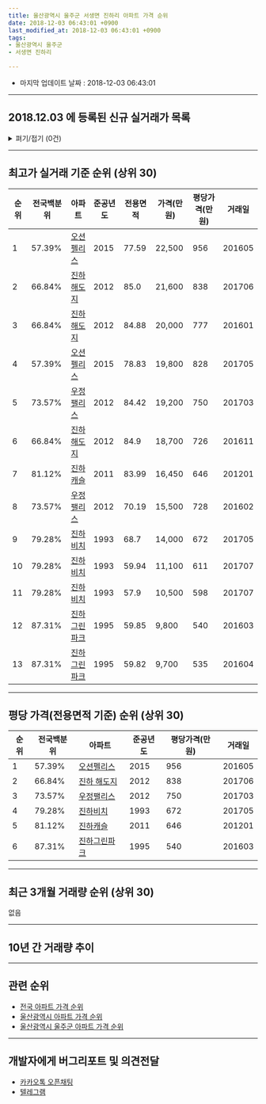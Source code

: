 ```yaml
---
title: 울산광역시 울주군 서생면 진하리 아파트 가격 순위
date: 2018-12-03 06:43:01 +0900
last_modified_at: 2018-12-03 06:43:01 +0900
tags:
- 울산광역시 울주군
- 서생면 진하리

---
```


* 마지막 업데이트 날짜 : 2018-12-03 06:43:01

---

## 2018.12.03 에 등록된 신규 실거래가 목록

<details>
<summary>펴기/접기 (0건)</summary>
<div markdown="1">

|아파트|전국백분위|준공년도|전용면적|가격(만원)|평당가격(만원)|거래일|
|---|---|---|---|---|---|---|
|없음|||||||


</div>
</details>

---

## 최고가 실거래 기준 순위 (상위 30)


|순위|전국백분위|아파트|준공년도|전용면적|가격(만원)|평당가격(만원)|거래일|
|---|---|---|---|---|---|---|---|
|1|57.39%|[오션펠리스](https://search.naver.com/search.naver?query=%EC%9A%B8%EC%82%B0%EA%B4%91%EC%97%AD%EC%8B%9C+%EC%9A%B8%EC%A3%BC%EA%B5%B0+%EC%84%9C%EC%83%9D%EB%A9%B4+%EC%A7%84%ED%95%98%EB%A6%AC+%EC%98%A4%EC%85%98%ED%8E%A0%EB%A6%AC%EC%8A%A4)|2015|77.59|22,500|956|201605|
|2|66.84%|[진하 해도지](https://search.naver.com/search.naver?query=%EC%9A%B8%EC%82%B0%EA%B4%91%EC%97%AD%EC%8B%9C+%EC%9A%B8%EC%A3%BC%EA%B5%B0+%EC%84%9C%EC%83%9D%EB%A9%B4+%EC%A7%84%ED%95%98%EB%A6%AC+%EC%A7%84%ED%95%98+%ED%95%B4%EB%8F%84%EC%A7%80)|2012|85.0|21,600|838|201706|
|3|66.84%|[진하 해도지](https://search.naver.com/search.naver?query=%EC%9A%B8%EC%82%B0%EA%B4%91%EC%97%AD%EC%8B%9C+%EC%9A%B8%EC%A3%BC%EA%B5%B0+%EC%84%9C%EC%83%9D%EB%A9%B4+%EC%A7%84%ED%95%98%EB%A6%AC+%EC%A7%84%ED%95%98+%ED%95%B4%EB%8F%84%EC%A7%80)|2012|84.88|20,000|777|201601|
|4|57.39%|[오션펠리스](https://search.naver.com/search.naver?query=%EC%9A%B8%EC%82%B0%EA%B4%91%EC%97%AD%EC%8B%9C+%EC%9A%B8%EC%A3%BC%EA%B5%B0+%EC%84%9C%EC%83%9D%EB%A9%B4+%EC%A7%84%ED%95%98%EB%A6%AC+%EC%98%A4%EC%85%98%ED%8E%A0%EB%A6%AC%EC%8A%A4)|2015|78.83|19,800|828|201705|
|5|73.57%|[우정팰리스](https://search.naver.com/search.naver?query=%EC%9A%B8%EC%82%B0%EA%B4%91%EC%97%AD%EC%8B%9C+%EC%9A%B8%EC%A3%BC%EA%B5%B0+%EC%84%9C%EC%83%9D%EB%A9%B4+%EC%A7%84%ED%95%98%EB%A6%AC+%EC%9A%B0%EC%A0%95%ED%8C%B0%EB%A6%AC%EC%8A%A4)|2012|84.42|19,200|750|201703|
|6|66.84%|[진하 해도지](https://search.naver.com/search.naver?query=%EC%9A%B8%EC%82%B0%EA%B4%91%EC%97%AD%EC%8B%9C+%EC%9A%B8%EC%A3%BC%EA%B5%B0+%EC%84%9C%EC%83%9D%EB%A9%B4+%EC%A7%84%ED%95%98%EB%A6%AC+%EC%A7%84%ED%95%98+%ED%95%B4%EB%8F%84%EC%A7%80)|2012|84.9|18,700|726|201611|
|7|81.12%|[진하캐슬](https://search.naver.com/search.naver?query=%EC%9A%B8%EC%82%B0%EA%B4%91%EC%97%AD%EC%8B%9C+%EC%9A%B8%EC%A3%BC%EA%B5%B0+%EC%84%9C%EC%83%9D%EB%A9%B4+%EC%A7%84%ED%95%98%EB%A6%AC+%EC%A7%84%ED%95%98%EC%BA%90%EC%8A%AC)|2011|83.99|16,450|646|201201|
|8|73.57%|[우정팰리스](https://search.naver.com/search.naver?query=%EC%9A%B8%EC%82%B0%EA%B4%91%EC%97%AD%EC%8B%9C+%EC%9A%B8%EC%A3%BC%EA%B5%B0+%EC%84%9C%EC%83%9D%EB%A9%B4+%EC%A7%84%ED%95%98%EB%A6%AC+%EC%9A%B0%EC%A0%95%ED%8C%B0%EB%A6%AC%EC%8A%A4)|2012|70.19|15,500|728|201602|
|9|79.28%|[진하비치](https://search.naver.com/search.naver?query=%EC%9A%B8%EC%82%B0%EA%B4%91%EC%97%AD%EC%8B%9C+%EC%9A%B8%EC%A3%BC%EA%B5%B0+%EC%84%9C%EC%83%9D%EB%A9%B4+%EC%A7%84%ED%95%98%EB%A6%AC+%EC%A7%84%ED%95%98%EB%B9%84%EC%B9%98)|1993|68.7|14,000|672|201705|
|10|79.28%|[진하비치](https://search.naver.com/search.naver?query=%EC%9A%B8%EC%82%B0%EA%B4%91%EC%97%AD%EC%8B%9C+%EC%9A%B8%EC%A3%BC%EA%B5%B0+%EC%84%9C%EC%83%9D%EB%A9%B4+%EC%A7%84%ED%95%98%EB%A6%AC+%EC%A7%84%ED%95%98%EB%B9%84%EC%B9%98)|1993|59.94|11,100|611|201707|
|11|79.28%|[진하비치](https://search.naver.com/search.naver?query=%EC%9A%B8%EC%82%B0%EA%B4%91%EC%97%AD%EC%8B%9C+%EC%9A%B8%EC%A3%BC%EA%B5%B0+%EC%84%9C%EC%83%9D%EB%A9%B4+%EC%A7%84%ED%95%98%EB%A6%AC+%EC%A7%84%ED%95%98%EB%B9%84%EC%B9%98)|1993|57.9|10,500|598|201707|
|12|87.31%|[진하그린파크](https://search.naver.com/search.naver?query=%EC%9A%B8%EC%82%B0%EA%B4%91%EC%97%AD%EC%8B%9C+%EC%9A%B8%EC%A3%BC%EA%B5%B0+%EC%84%9C%EC%83%9D%EB%A9%B4+%EC%A7%84%ED%95%98%EB%A6%AC+%EC%A7%84%ED%95%98%EA%B7%B8%EB%A6%B0%ED%8C%8C%ED%81%AC)|1995|59.85|9,800|540|201603|
|13|87.31%|[진하그린파크](https://search.naver.com/search.naver?query=%EC%9A%B8%EC%82%B0%EA%B4%91%EC%97%AD%EC%8B%9C+%EC%9A%B8%EC%A3%BC%EA%B5%B0+%EC%84%9C%EC%83%9D%EB%A9%B4+%EC%A7%84%ED%95%98%EB%A6%AC+%EC%A7%84%ED%95%98%EA%B7%B8%EB%A6%B0%ED%8C%8C%ED%81%AC)|1995|59.82|9,700|535|201604|


---

## 평당 가격(전용면적 기준) 순위 (상위 30)


|순위|전국백분위|아파트|준공년도|평당가격(만원)|거래일|
|---|---|---|---|---|---|
|1|57.39%|[오션펠리스](https://search.naver.com/search.naver?query=%EC%9A%B8%EC%82%B0%EA%B4%91%EC%97%AD%EC%8B%9C+%EC%9A%B8%EC%A3%BC%EA%B5%B0+%EC%84%9C%EC%83%9D%EB%A9%B4+%EC%A7%84%ED%95%98%EB%A6%AC+%EC%98%A4%EC%85%98%ED%8E%A0%EB%A6%AC%EC%8A%A4)|2015|956|201605|
|2|66.84%|[진하 해도지](https://search.naver.com/search.naver?query=%EC%9A%B8%EC%82%B0%EA%B4%91%EC%97%AD%EC%8B%9C+%EC%9A%B8%EC%A3%BC%EA%B5%B0+%EC%84%9C%EC%83%9D%EB%A9%B4+%EC%A7%84%ED%95%98%EB%A6%AC+%EC%A7%84%ED%95%98+%ED%95%B4%EB%8F%84%EC%A7%80)|2012|838|201706|
|3|73.57%|[우정팰리스](https://search.naver.com/search.naver?query=%EC%9A%B8%EC%82%B0%EA%B4%91%EC%97%AD%EC%8B%9C+%EC%9A%B8%EC%A3%BC%EA%B5%B0+%EC%84%9C%EC%83%9D%EB%A9%B4+%EC%A7%84%ED%95%98%EB%A6%AC+%EC%9A%B0%EC%A0%95%ED%8C%B0%EB%A6%AC%EC%8A%A4)|2012|750|201703|
|4|79.28%|[진하비치](https://search.naver.com/search.naver?query=%EC%9A%B8%EC%82%B0%EA%B4%91%EC%97%AD%EC%8B%9C+%EC%9A%B8%EC%A3%BC%EA%B5%B0+%EC%84%9C%EC%83%9D%EB%A9%B4+%EC%A7%84%ED%95%98%EB%A6%AC+%EC%A7%84%ED%95%98%EB%B9%84%EC%B9%98)|1993|672|201705|
|5|81.12%|[진하캐슬](https://search.naver.com/search.naver?query=%EC%9A%B8%EC%82%B0%EA%B4%91%EC%97%AD%EC%8B%9C+%EC%9A%B8%EC%A3%BC%EA%B5%B0+%EC%84%9C%EC%83%9D%EB%A9%B4+%EC%A7%84%ED%95%98%EB%A6%AC+%EC%A7%84%ED%95%98%EC%BA%90%EC%8A%AC)|2011|646|201201|
|6|87.31%|[진하그린파크](https://search.naver.com/search.naver?query=%EC%9A%B8%EC%82%B0%EA%B4%91%EC%97%AD%EC%8B%9C+%EC%9A%B8%EC%A3%BC%EA%B5%B0+%EC%84%9C%EC%83%9D%EB%A9%B4+%EC%A7%84%ED%95%98%EB%A6%AC+%EC%A7%84%ED%95%98%EA%B7%B8%EB%A6%B0%ED%8C%8C%ED%81%AC)|1995|540|201603|


---

## 최근 3개월 거래량 순위 (상위 30)

없음

---

## 10년 간 거래량 추이


<div style="width:100%;">
    <canvas id="deal_progress" height="250"></canvas>
</div>

<script>
new Chart(document.getElementById("deal_progress"), {
    type: 'line',
    data: {
        labels: ['200812','200901','200902','200903','200904','200905','200906','200907','200908','200909','200910','200911','200912','201001','201002','201003','201004','201005','201006','201007','201008','201009','201010','201011','201012','201101','201102','201103','201104','201105','201106','201107','201108','201109','201110','201111','201112','201201','201202','201203','201204','201205','201206','201207','201208','201209','201210','201211','201212','201301','201302','201303','201304','201305','201306','201307','201308','201309','201310','201311','201312','201401','201402','201403','201404','201405','201406','201407','201408','201409','201410','201411','201412','201501','201502','201503','201504','201505','201506','201507','201508','201509','201510','201511','201512','201601','201602','201603','201604','201605','201606','201607','201608','201609','201610','201611','201612','201701','201702','201703','201704','201705','201706','201707','201708','201709','201710','201711','201712','201801','201802','201803','201804','201805','201806','201807','201808','201809','201810','201811','201812'],
        datasets: [{
            label: '실거래 수',
            pointRadius: 1,
            data: [0, 2, 2, 0, 0, 2, 1, 1, 0, 2, 2, 2, 1, 1, 0, 2, 6, 6, 1, 2, 0, 6, 0, 2, 2, 1, 2, 2, 0, 3, 1, 1, 1, 2, 3, 1, 6, 2, 2, 7, 3, 19, 10, 2, 4, 10, 5, 4, 1, 4, 1, 8, 6, 0, 8, 3, 0, 3, 1, 0, 3, 2, 2, 2, 7, 3, 1, 1, 1, 2, 2, 4, 4, 2, 5, 2, 0, 4, 5, 3, 2, 3, 1, 0, 0, 1, 3, 2, 2, 3, 4, 1, 15, 5, 3, 4, 2, 4, 2, 4, 3, 6, 3, 6, 1, 2, 1, 2, 1, 4, 1, 1, 1, 1, 2, 0, 0, 0, 0, 0, 0],
            borderColor: "rgba(255, 201, 14, 1)",
            backgroundColor: "rgba(255, 201, 14, 0.5)",
            fill: true,
        }]
    },
    options: {
        responsive: true,
        title: {
            display: true,
            text: '10년간 거래량 추이'
        },
        tooltips: {
            mode: 'index',
            intersect: false,
        },
        hover: {
            mode: 'nearest',
            intersect: true
        },
        scales: {
            xAxes: [{
                display: true,
                scaleLabel: {
                    display: true,
                    labelString: '년/월'
                }
            }],
            yAxes: [{
                display: true,
                ticks: {
                    suggestedMin: 0,
                },
                scaleLabel: {
                    display: true,
                    labelString: '실거래 수'
                }
            }]
        }
    }
});

</script>


---

## 관련 순위

- [전국 아파트 가격 순위](https://inasie.github.io/apt-ranking/전국)
- [울산광역시 아파트 가격 순위](https://inasie.github.io/apt-ranking/울산광역시)
- [울산광역시 울주군 아파트 가격 순위](https://inasie.github.io/apt-ranking/울산광역시-울주군)


---

## 개발자에게 버그리포트 및 의견전달

- [카카오톡 오픈채팅](https://open.kakao.com/o/gLJUAP4)
- [텔레그램](https://t.me/inasie)

